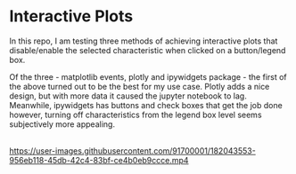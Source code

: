 # Interactive Plots

In this repo, I am testing three methods of achieving interactive plots that disable/enable the selected characteristic when clicked on a button/legend box.

Of the three - matplotlib events, plotly and ipywidgets package - the first of the above turned out to be the best for my use case. Plotly adds a nice design, but with more data it caused the jupyter notebook to lag.
Meanwhile, ipywidgets has buttons and check boxes that get the job done however, turning off characteristics from the legend box level seems subjectively more appealing.
<br/><br/>

https://user-images.githubusercontent.com/91700001/182043553-956eb118-45db-42c4-83bf-ce4b0eb9ccce.mp4
